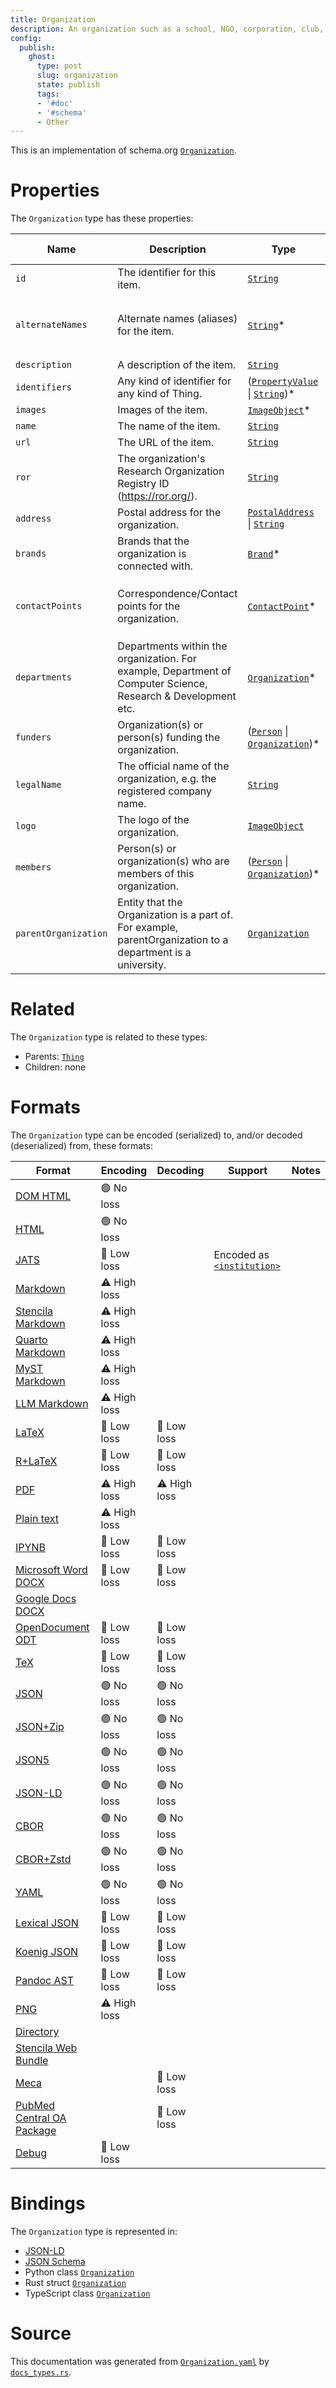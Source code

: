 ```yaml
---
title: Organization
description: An organization such as a school, NGO, corporation, club, etc.
config:
  publish:
    ghost:
      type: post
      slug: organization
      state: publish
      tags:
      - '#doc'
      - '#schema'
      - Other
---
```


This is an implementation of schema.org [`Organization`](https://schema.org/Organization).


# Properties

The `Organization` type has these properties:

| Name                 | Description                                                                                                   | Type                                                                                                                                                       | Inherited from                                                     | `JSON-LD @id`                                                        | Aliases                                                                                   |
| -------------------- | ------------------------------------------------------------------------------------------------------------- | ---------------------------------------------------------------------------------------------------------------------------------------------------------- | ------------------------------------------------------------------ | -------------------------------------------------------------------- | ----------------------------------------------------------------------------------------- |
| `id`                 | The identifier for this item.                                                                                 | [`String`](https://stencila.ghost.io/docs/reference/schema/string)                                                                                         | [`Entity`](https://stencila.ghost.io/docs/reference/schema/entity) | [`schema:id`](https://schema.org/id)                                 | -                                                                                         |
| `alternateNames`     | Alternate names (aliases) for the item.                                                                       | [`String`](https://stencila.ghost.io/docs/reference/schema/string)*                                                                                        | [`Thing`](https://stencila.ghost.io/docs/reference/schema/thing)   | [`schema:alternateName`](https://schema.org/alternateName)           | `alternate-names`, `alternate_names`, `alternateName`, `alternate-name`, `alternate_name` |
| `description`        | A description of the item.                                                                                    | [`String`](https://stencila.ghost.io/docs/reference/schema/string)                                                                                         | [`Thing`](https://stencila.ghost.io/docs/reference/schema/thing)   | [`schema:description`](https://schema.org/description)               | -                                                                                         |
| `identifiers`        | Any kind of identifier for any kind of Thing.                                                                 | ([`PropertyValue`](https://stencila.ghost.io/docs/reference/schema/property-value) \| [`String`](https://stencila.ghost.io/docs/reference/schema/string))* | [`Thing`](https://stencila.ghost.io/docs/reference/schema/thing)   | [`schema:identifier`](https://schema.org/identifier)                 | `identifier`                                                                              |
| `images`             | Images of the item.                                                                                           | [`ImageObject`](https://stencila.ghost.io/docs/reference/schema/image-object)*                                                                             | [`Thing`](https://stencila.ghost.io/docs/reference/schema/thing)   | [`schema:image`](https://schema.org/image)                           | `image`                                                                                   |
| `name`               | The name of the item.                                                                                         | [`String`](https://stencila.ghost.io/docs/reference/schema/string)                                                                                         | [`Thing`](https://stencila.ghost.io/docs/reference/schema/thing)   | [`schema:name`](https://schema.org/name)                             | -                                                                                         |
| `url`                | The URL of the item.                                                                                          | [`String`](https://stencila.ghost.io/docs/reference/schema/string)                                                                                         | [`Thing`](https://stencila.ghost.io/docs/reference/schema/thing)   | [`schema:url`](https://schema.org/url)                               | -                                                                                         |
| `ror`                | The organization's Research Organization Registry ID (https://ror.org/).                                      | [`String`](https://stencila.ghost.io/docs/reference/schema/string)                                                                                         | -                                                                  | `stencila:ror`                                                       | -                                                                                         |
| `address`            | Postal address for the organization.                                                                          | [`PostalAddress`](https://stencila.ghost.io/docs/reference/schema/postal-address) \| [`String`](https://stencila.ghost.io/docs/reference/schema/string)    | -                                                                  | [`schema:address`](https://schema.org/address)                       | -                                                                                         |
| `brands`             | Brands that the organization is connected with.                                                               | [`Brand`](https://stencila.ghost.io/docs/reference/schema/brand)*                                                                                          | -                                                                  | [`schema:brand`](https://schema.org/brand)                           | `brand`                                                                                   |
| `contactPoints`      | Correspondence/Contact points for the organization.                                                           | [`ContactPoint`](https://stencila.ghost.io/docs/reference/schema/contact-point)*                                                                           | -                                                                  | [`schema:contactPoint`](https://schema.org/contactPoint)             | `contact-points`, `contact_points`, `contactPoint`, `contact-point`, `contact_point`      |
| `departments`        | Departments within the organization. For example, Department of Computer Science, Research & Development etc. | [`Organization`](https://stencila.ghost.io/docs/reference/schema/organization)*                                                                            | -                                                                  | [`schema:department`](https://schema.org/department)                 | `department`                                                                              |
| `funders`            | Organization(s) or person(s) funding the organization.                                                        | ([`Person`](https://stencila.ghost.io/docs/reference/schema/person) \| [`Organization`](https://stencila.ghost.io/docs/reference/schema/organization))*    | -                                                                  | [`schema:funder`](https://schema.org/funder)                         | `funder`                                                                                  |
| `legalName`          | The official name of the organization, e.g. the registered company name.                                      | [`String`](https://stencila.ghost.io/docs/reference/schema/string)                                                                                         | -                                                                  | [`schema:legalName`](https://schema.org/legalName)                   | `legal-name`, `legal_name`                                                                |
| `logo`               | The logo of the organization.                                                                                 | [`ImageObject`](https://stencila.ghost.io/docs/reference/schema/image-object)                                                                              | -                                                                  | [`schema:logo`](https://schema.org/logo)                             | -                                                                                         |
| `members`            | Person(s) or organization(s) who are members of this organization.                                            | ([`Person`](https://stencila.ghost.io/docs/reference/schema/person) \| [`Organization`](https://stencila.ghost.io/docs/reference/schema/organization))*    | -                                                                  | [`schema:member`](https://schema.org/member)                         | `member`                                                                                  |
| `parentOrganization` | Entity that the Organization is a part of. For example, parentOrganization to a department is a university.   | [`Organization`](https://stencila.ghost.io/docs/reference/schema/organization)                                                                             | -                                                                  | [`schema:parentOrganization`](https://schema.org/parentOrganization) | `parent-organization`, `parent_organization`                                              |

# Related

The `Organization` type is related to these types:

- Parents: [`Thing`](https://stencila.ghost.io/docs/reference/schema/thing)
- Children: none

# Formats

The `Organization` type can be encoded (serialized) to, and/or decoded (deserialized) from, these formats:

| Format                                                                              | Encoding     | Decoding     | Support                                                                                                          | Notes |
| ----------------------------------------------------------------------------------- | ------------ | ------------ | ---------------------------------------------------------------------------------------------------------------- | ----- |
| [DOM HTML](https://stencila.ghost.io/docs/reference/formats/dom.html)               | 🟢 No loss    |              |                                                                                                                  |
| [HTML](https://stencila.ghost.io/docs/reference/formats/html)                       | 🟢 No loss    |              |                                                                                                                  |
| [JATS](https://stencila.ghost.io/docs/reference/formats/jats)                       | 🔷 Low loss   |              | Encoded as [`<institution>`](https://jats.nlm.nih.gov/articleauthoring/tag-library/1.3/element/institution.html) |
| [Markdown](https://stencila.ghost.io/docs/reference/formats/md)                     | ⚠️ High loss |              |                                                                                                                  |
| [Stencila Markdown](https://stencila.ghost.io/docs/reference/formats/smd)           | ⚠️ High loss |              |                                                                                                                  |
| [Quarto Markdown](https://stencila.ghost.io/docs/reference/formats/qmd)             | ⚠️ High loss |              |                                                                                                                  |
| [MyST Markdown](https://stencila.ghost.io/docs/reference/formats/myst)              | ⚠️ High loss |              |                                                                                                                  |
| [LLM Markdown](https://stencila.ghost.io/docs/reference/formats/llmd)               | ⚠️ High loss |              |                                                                                                                  |
| [LaTeX](https://stencila.ghost.io/docs/reference/formats/latex)                     | 🔷 Low loss   | 🔷 Low loss   |                                                                                                                  |
| [R+LaTeX](https://stencila.ghost.io/docs/reference/formats/rnw)                     | 🔷 Low loss   | 🔷 Low loss   |                                                                                                                  |
| [PDF](https://stencila.ghost.io/docs/reference/formats/pdf)                         | ⚠️ High loss | ⚠️ High loss |                                                                                                                  |
| [Plain text](https://stencila.ghost.io/docs/reference/formats/text)                 | ⚠️ High loss |              |                                                                                                                  |
| [IPYNB](https://stencila.ghost.io/docs/reference/formats/ipynb)                     | 🔷 Low loss   | 🔷 Low loss   |                                                                                                                  |
| [Microsoft Word DOCX](https://stencila.ghost.io/docs/reference/formats/docx)        | 🔷 Low loss   | 🔷 Low loss   |                                                                                                                  |
| [Google Docs DOCX](https://stencila.ghost.io/docs/reference/formats/gdocx)          |              |              |                                                                                                                  |
| [OpenDocument ODT](https://stencila.ghost.io/docs/reference/formats/odt)            | 🔷 Low loss   | 🔷 Low loss   |                                                                                                                  |
| [TeX](https://stencila.ghost.io/docs/reference/formats/tex)                         | 🔷 Low loss   | 🔷 Low loss   |                                                                                                                  |
| [JSON](https://stencila.ghost.io/docs/reference/formats/json)                       | 🟢 No loss    | 🟢 No loss    |                                                                                                                  |
| [JSON+Zip](https://stencila.ghost.io/docs/reference/formats/json.zip)               | 🟢 No loss    | 🟢 No loss    |                                                                                                                  |
| [JSON5](https://stencila.ghost.io/docs/reference/formats/json5)                     | 🟢 No loss    | 🟢 No loss    |                                                                                                                  |
| [JSON-LD](https://stencila.ghost.io/docs/reference/formats/jsonld)                  | 🟢 No loss    | 🟢 No loss    |                                                                                                                  |
| [CBOR](https://stencila.ghost.io/docs/reference/formats/cbor)                       | 🟢 No loss    | 🟢 No loss    |                                                                                                                  |
| [CBOR+Zstd](https://stencila.ghost.io/docs/reference/formats/cbor.zstd)             | 🟢 No loss    | 🟢 No loss    |                                                                                                                  |
| [YAML](https://stencila.ghost.io/docs/reference/formats/yaml)                       | 🟢 No loss    | 🟢 No loss    |                                                                                                                  |
| [Lexical JSON](https://stencila.ghost.io/docs/reference/formats/lexical)            | 🔷 Low loss   | 🔷 Low loss   |                                                                                                                  |
| [Koenig JSON](https://stencila.ghost.io/docs/reference/formats/koenig)              | 🔷 Low loss   | 🔷 Low loss   |                                                                                                                  |
| [Pandoc AST](https://stencila.ghost.io/docs/reference/formats/pandoc)               | 🔷 Low loss   | 🔷 Low loss   |                                                                                                                  |
| [PNG](https://stencila.ghost.io/docs/reference/formats/png)                         | ⚠️ High loss |              |                                                                                                                  |
| [Directory](https://stencila.ghost.io/docs/reference/formats/directory)             |              |              |                                                                                                                  |
| [Stencila Web Bundle](https://stencila.ghost.io/docs/reference/formats/swb)         |              |              |                                                                                                                  |
| [Meca](https://stencila.ghost.io/docs/reference/formats/meca)                       |              | 🔷 Low loss   |                                                                                                                  |
| [PubMed Central OA Package](https://stencila.ghost.io/docs/reference/formats/pmcoa) |              | 🔷 Low loss   |                                                                                                                  |
| [Debug](https://stencila.ghost.io/docs/reference/formats/debug)                     | 🔷 Low loss   |              |                                                                                                                  |

# Bindings

The `Organization` type is represented in:

- [JSON-LD](https://stencila.org/Organization.jsonld)
- [JSON Schema](https://stencila.org/Organization.schema.json)
- Python class [`Organization`](https://github.com/stencila/stencila/blob/main/python/python/stencila/types/organization.py)
- Rust struct [`Organization`](https://github.com/stencila/stencila/blob/main/rust/schema/src/types/organization.rs)
- TypeScript class [`Organization`](https://github.com/stencila/stencila/blob/main/ts/src/types/Organization.ts)

# Source

This documentation was generated from [`Organization.yaml`](https://github.com/stencila/stencila/blob/main/schema/Organization.yaml) by [`docs_types.rs`](https://github.com/stencila/stencila/blob/main/rust/schema-gen/src/docs_types.rs).
